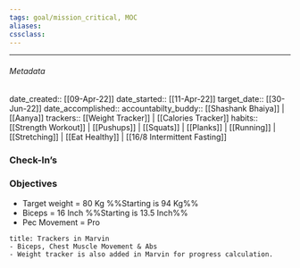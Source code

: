 ```yaml
---
tags: goal/mission_critical, MOC
aliases:
cssclass: 
---
```

---

###### Metadata 
date_created:: [[09-Apr-22]]
date_started:: [[11-Apr-22]]
target_date:: [[30-Jun-22]]
date_accomplished::
accountabilty_buddy:: [[Shashank Bhaiya]] | [[Aanya]] 
trackers:: [[Weight Tracker]] | [[Calories Tracker]]
habits:: [[Strength Workout]] | [[Pushups]] | [[Squats]] | [[Planks]] | [[Running]] | [[Stretching]] | [[Eat Healthy]] | [[16/8 Intermittent Fasting]] 

### Check-In’s
### Objectives
- Target weight = 80 Kg %%Starting is 94 Kg%%
- Biceps = 16 Inch %%Starting is 13.5 Inch%%
- Pec Movement = Pro

```ad-info
title: Trackers in Marvin
- Biceps, Chest Muscle Movement & Abs 
- Weight tracker is also added in Marvin for progress calculation.
```
